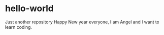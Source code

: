# hello-world
Just another repository
Happy New year everyone, I am Angel and I want to learn coding.
